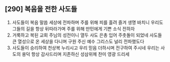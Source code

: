 ## [290] 복음을 전한 사도들

1) 사도들이 복음 말씀 세상에 전파하며 주를 위해 피를 흘려 즐겨 생명 바치니 우리도 그들의 길을 항상 뒤따라가며 주를 위해 만민에게 기쁜 소식 전하자
2) 거룩하고 복된 교회 주님의 성전이니 열두 사도 은총 입어 주춧돌이 되었네 사도들 큰 열성으로 온 세상을 다니며 구원 주신 예수 그리스도 널리 전파했도다
3) 사도들이 승리하여 천상복 누리시고 우리 믿음 더하시며 전구하여 주시네 우리는 사도의 용덕 항상 감사드리며 지존하신 성삼위께 찬미 영광 드리세
